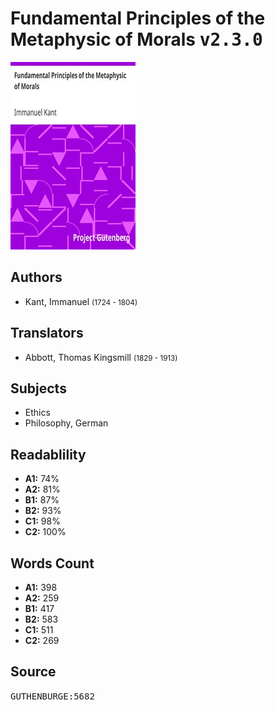# Fundamental Principles of the Metaphysic of Morals <kbd>v2.3.0</kbd>

![](./cover.medium.jpg "")

## Authors


 - Kant, Immanuel <small>(1724 - 1804)</small>

## Translators


 - Abbott, Thomas Kingsmill <small>(1829 - 1913)</small>

## Subjects


 - Ethics
 - Philosophy, German

## Readablility


 - **A1:** 74%
 - **A2:** 81%
 - **B1:** 87%
 - **B2:** 93%
 - **C1:** 98%
 - **C2:** 100%

## Words Count


 - **A1:** 398
 - **A2:** 259
 - **B1:** 417
 - **B2:** 583
 - **C1:** 511
 - **C2:** 269

## Source


<kbd>GUTHENBURGE:5682</kbd>
